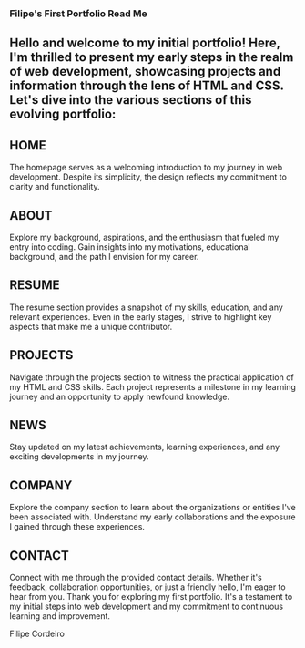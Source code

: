 ### Filipe's First Portfolio Read Me

## Hello and welcome to my initial portfolio! Here, I'm thrilled to present my early steps in the realm of web development, showcasing projects and information through the lens of HTML and CSS. Let's dive into the various sections of this evolving portfolio:

## HOME
The homepage serves as a welcoming introduction to my journey in web development.
Despite its simplicity, the design reflects my commitment to clarity and functionality.
## ABOUT
Explore my background, aspirations, and the enthusiasm that fueled my entry into coding.
Gain insights into my motivations, educational background, and the path I envision for my career.
## RESUME
The resume section provides a snapshot of my skills, education, and any relevant experiences.
Even in the early stages, I strive to highlight key aspects that make me a unique contributor.
## PROJECTS
Navigate through the projects section to witness the practical application of my HTML and CSS skills.
Each project represents a milestone in my learning journey and an opportunity to apply newfound knowledge.
## NEWS
Stay updated on my latest achievements, learning experiences, and any exciting developments in my journey.
## COMPANY
Explore the company section to learn about the organizations or entities I've been associated with.
Understand my early collaborations and the exposure I gained through these experiences.
## CONTACT
Connect with me through the provided contact details.
Whether it's feedback, collaboration opportunities, or just a friendly hello, I'm eager to hear from you.
Thank you for exploring my first portfolio. It's a testament to my initial steps into web development and my commitment to continuous learning and improvement.

Filipe Cordeiro
